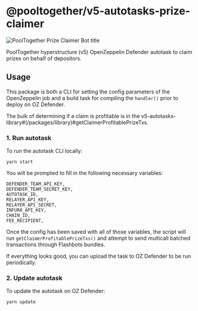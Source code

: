 # @pooltogether/v5-autotasks-prize-claimer

![PoolTogether Prize Claimer Bot title](https://github.com/@pooltogether/v5-autotasks/blob/main/packages/prize-claimer/prize-claim-img.png "wat")

PoolTogether hyperstructure (v5) OpenZeppelin Defender autotask to claim prizes on behalf of depositors.

## Usage

This package is both a CLI for setting the config parameters of the OpenZeppelin job and a build task for compiling the `handler()` prior to deploy on OZ Defender.

The bulk of determining if a claim is profitable is in the v5-autotasks-library#(/packages/library)#getClaimerProfitablePrizeTxs.

### 1. Run autotask

To run the autotask CLI locally:

```
yarn start
```

You will be prompted to fill in the following necessary variables:

```
DEFENDER_TEAM_API_KEY,
DEFENDER_TEAM_SECRET_KEY,
AUTOTASK_ID,
RELAYER_API_KEY,
RELAYER_API_SECRET,
INFURA_API_KEY,
CHAIN_ID,
FEE_RECIPIENT,
```

Once the config has been saved with all of those variables, the script will run `getClaimerProfitablePrizeTxs()` and attempt to send multicall batched transactions through Flashbots bundles.

If everything looks good, you can upload the task to OZ Defender to be run periodically.

### 2. Update autotask

To update the autotask on OZ Defender:

```
yarn update
```
